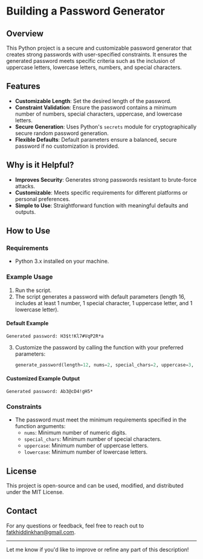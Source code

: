 # Building a Password Generator

## Overview
This Python project is a secure and customizable password generator that creates strong passwords with user-specified constraints. It ensures the generated password meets specific criteria such as the inclusion of uppercase letters, lowercase letters, numbers, and special characters.

## Features
- **Customizable Length**: Set the desired length of the password.
- **Constraint Validation**: Ensure the password contains a minimum number of numbers, special characters, uppercase, and lowercase letters.
- **Secure Generation**: Uses Python's `secrets` module for cryptographically secure random password generation.
- **Flexible Defaults**: Default parameters ensure a balanced, secure password if no customization is provided.

## Why is it Helpful?
- **Improves Security**: Generates strong passwords resistant to brute-force attacks.
- **Customizable**: Meets specific requirements for different platforms or personal preferences.
- **Simple to Use**: Straightforward function with meaningful defaults and outputs.

## How to Use
### Requirements
- Python 3.x installed on your machine.

### Example Usage
1. Run the script.
2. The script generates a password with default parameters (length 16, includes at least 1 number, 1 special character, 1 uppercase letter, and 1 lowercase letter).

#### Default Example
```text
Generated password: H3$t!Kl7#VqP2R*a
```

3. Customize the password by calling the function with your preferred parameters:
   ```python
   generate_password(length=12, nums=2, special_chars=2, uppercase=3, lowercase=3)
   ```

#### Customized Example Output
```text
Generated password: Ab3@cD4!gH5*
```

### Constraints
- The password must meet the minimum requirements specified in the function arguments:
  - `nums`: Minimum number of numeric digits.
  - `special_chars`: Minimum number of special characters.
  - `uppercase`: Minimum number of uppercase letters.
  - `lowercase`: Minimum number of lowercase letters.

## License
This project is open-source and can be used, modified, and distributed under the MIT License.

## Contact
For any questions or feedback, feel free to reach out to [fatkhiddinkhan@gmail.com](mailto:fatkhiddinkhan@gmail.com).

---

Let me know if you'd like to improve or refine any part of this description!
